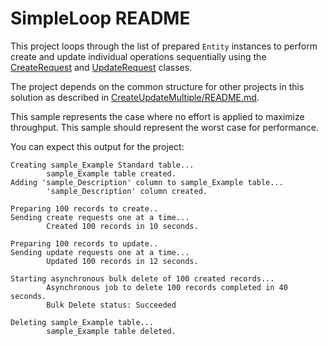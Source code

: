 ﻿# SimpleLoop README

This project loops through the list of prepared `Entity` instances to perform create and update individual operations sequentially using the [CreateRequest](https://learn.microsoft.com/dotnet/api/microsoft.xrm.sdk.messages.createrequest) and [UpdateRequest](https://learn.microsoft.com/dotnet/api/microsoft.xrm.sdk.messages.updaterequest) classes.

The project depends on the common structure for other projects in this solution as described in [CreateUpdateMultiple/README.md](../README.md).

This sample represents the case where no effort is applied to maximize throughput. This sample should represent the worst case for performance.

You can expect this output for the project:

```output
Creating sample_Example Standard table...
        sample_Example table created.
Adding 'sample_Description' column to sample_Example table...
        'sample_Description' column created.

Preparing 100 records to create..
Sending create requests one at a time...
        Created 100 records in 10 seconds.

Preparing 100 records to update..
Sending update requests one at a time...
        Updated 100 records in 12 seconds.

Starting asynchronous bulk delete of 100 created records...
        Asynchronous job to delete 100 records completed in 40 seconds.
        Bulk Delete status: Succeeded

Deleting sample_Example table...
        sample_Example table deleted.
```
